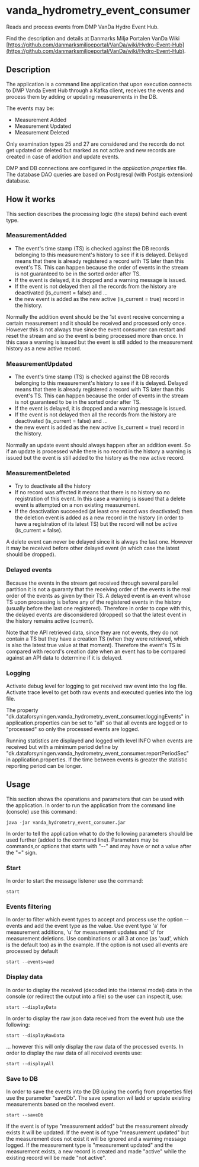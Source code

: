 # vanda_hydrometry_event_consumer

Reads and process events from DMP VanDa Hydro Event Hub.

Find the description and details at Danmarks Miljø Portalen VanDa Wiki [https://github.com/danmarksmiljoeportal/VanDa/wiki/Hydro-Event-Hub](https://github.com/danmarksmiljoeportal/VanDa/wiki/Hydro-Event-Hub).


## Description

The application is a command line application that upon execution connects to DMP Vanda Event Hub through a Kafka client, receives the events and process them by adding or updating measurements in the DB.

The events may be:
* Measurement Added
* Measurement Updated
* Measurement Deleted

Only examination types 25 and 27 are considered and the records do not get updated or deleted but marked as not active and new records are created in case of addition and update events.

DMP and DB connections are configured in the _application.properties_ file. The database DAO queries are based on Postgresql (with Postgis extension) database.

## How it works

This section describes the processing logic (the steps) behind each event type.

### MeasurementAdded

* The event's time stamp (TS) is checked against the DB records belonging to this measurement's history to see if it is delayed. Delayed means that there is already registered a record with TS later than this event's TS. This can happen because the order of events in the stream is not guaranteed to be in the sorted order after TS.
* If the event is delayed, it is dropped and a warning message is issued.
* If the event is not delayed then all the records from the history are deactivated (is_current = false) and ...
* the new event is added as the new active (is_current = true) record in the history.

Normally the addition event should be the 1st event receive concerning a certain measurement and it should be received and processed only once. However this is not always true since the event consumer can restart and reset the stream and so the event is being processed more than once. In this case a warning is issued but the event is still added to the measurement history as a new active record. 

### MeasurementUpdated

* The event's time stamp (TS) is checked against the DB records belonging to this measurement's history to see if it is delayed. Delayed means that there is already registered a record with TS later than this event's TS. This can happen because the order of events in the stream is not guaranteed to be in the sorted order after TS.
* If the event is delayed, it is dropped and a warning message is issued.
* If the event is not delayed then all the records from the history are deactivated (is_current = false) and ...
* the new event is added as the new active (is_current = true) record in the history.

Normally an update event should always happen after an addition event. So if an update is processed while there is no record in the history a warning is issued but the event is still added to the history as the new active record.

### MeasurementDeleted

* Try to deactivate all the history
* If no record was affected it means that there is no history so no registration of this event. In this case a warning is issued that a delete event is attempted on a non existing measurement.
* If the deactivation succeeded (at least one record was deactivated) then the deletion event is added as a new record in the history (in order to have a registration of its latest TS) but the record will not be active (is_current = false).

A delete event can never be delayed since it is always the last one. However it may be received before other delayed event (in which case the latest should be dropped).

### Delayed events

Because the events in the stream get received through several parallel partition it is not a guaranty that the receiving order of the events is the real order of the events as given by their TS. A delayed event is an event whose TS upon processing is before any of the registered events in the history (usually before the last one registered). Therefore in order to cope with this, the delayed events are disconsidered (dropped) so that the latest event in the history remains active (current).

Note that the API retrieved data, since they are not events, they do not contain a TS but they have a creation TS (when they were retrieved, which is also the latest true value at that moment). Therefore the event's TS is compared with record's creation date when an event has to be compared against an API data to determine if it is delayed.

### Logging

Activate debug level for logging to get received raw event into the log file. Activate trace level to get both raw events and executed queries into the log file.

The property "dk.dataforsyningen.vanda_hydrometry_event_consumer.loggingEvents" in application.properties can be set to "all" so that all events are logged or to "processed" so only the processed events are logged.

Running statistics are displayed and logged with level INFO when events are received but with a minimum period define by "dk.dataforsyningen.vanda_hydrometry_event_consumer.reportPeriodSec" in application.properties. 
If the time between events is greater the statistic reporting period can be longer.

## Usage

This section shows the operations and parameters that can be used with the application. In order to run the application from the command line (console) use this command:

	java -jar vanda_hydrometry_event_consumer.jar

In order to tell the application what to do the following parameters should be used further (added to the command line). Parameters may be commands,or options that starts with "--" and may have or not a value after the "=" sign.

### Start

In order to start the message listener use the command:

	start
	
### Events filtering

In order to filter which event types to accept and process use the option --events and add the event type as the value. Use event type 'a' for measurement additions, 'u' for measurement updates and 'd' for measurement deletions. Use combinations or all 3 at once (as 'aud', which is the default too) as in the example. If the option is not used all events are processed by default

	start --events=aud
	
### Display data

In order to display the received (decoded into the internal model) data in the console (or redirect the output into a file) so the user can inspect it, use:

	start --displayData	
	
In order to display the raw json data received from the event hub use the following:

	start --displayRawData	
	
... however this will only display the raw data of the processed events. In order to display the raw data of all received events use:

	start --displayAll	
	
### Save to DB

In order to save the events into the DB (using the config from properties file) use the parameter "saveDb". The save operation wil ladd or update existing measurements based on the received event.

	start --saveDb
	
If the event is of type "measurement added" but the measurement already exists it will be updated. If the event is of type "measurement updated" but the measurement does not exist it will be ignored and a warning message logged. If the measurement type is "measurement updated" and the measurement exists, a new record is created and made "active" while the existing record will be made "not active".
